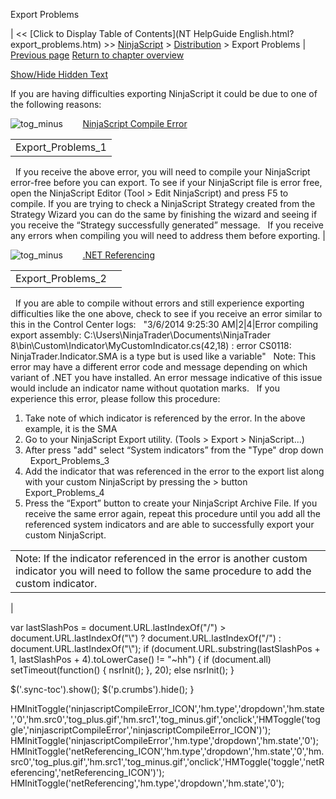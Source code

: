 ﻿










 


Export Problems







| &lt;&lt; [Click to Display Table of Contents](NT HelpGuide English.html?export_problems.htm) &gt;&gt;
 [NinjaScript](ninjascript.htm) &gt; [Distribution](distribution.htm) &gt;
Export Problems | [Previous page](remove-ninjascript-assembly.htm)
[Return to chapter overview](distribution.htm)



[Show/Hide Hidden Text](javascript:HMToggleExpandAll(!HMAnyToggleOpen()) "Click to open/close expanding sections")









If you are having difficulties exporting NinjaScript it could be due to one of the following reasons:


![tog_minus](tog_minus.gif)        [NinjaScript Compile Error](javascript:HMToggle('toggle','ninjascriptCompileError','ninjascriptCompileError_ICON'))




|  |
| --- |
| Export_Problems_1
 
If you receive the above error, you will need to compile your NinjaScript error-free before you can export. To see if your NinjaScript file is error free, open the NinjaScript Editor (Tool &gt; Edit NinjaScript) and press F5 to compile. If you are trying to check a NinjaScript Strategy created from the Strategy Wizard you can do the same by finishing the wizard and seeing if you receive the “Strategy successfully generated” message.
 
If you receive any errors when compiling you will need to address them before exporting. |



![tog_minus](tog_minus.gif)        [.NET Referencing](javascript:HMToggle('toggle','netReferencing','netReferencing_ICON'))




|  |  |
| --- | --- |
| Export_Problems_2
 
If you are able to compile without errors and still experience exporting difficulties like the one above, check to see if you receive an error similar to this in the Control Center logs:
 
"3/6/2014 9:25:30 AM|2|4|Error compiling export assembly: C:\Users\NinjaTrader\Documents\NinjaTrader 8\bin\Custom\Indicator\MyCustomIndicator.cs(42,18) : error CS0118: NinjaTrader.Indicator.SMA is a type but is used like a variable"
 
Note: This error may have a different error code and message depending on which variant of .NET you have installed. An error message indicative of this issue would include an indicator name without quotation marks.
 
If you experience this error, please follow this procedure:
 
1. Take note of which indicator is referenced by the error. In the above example, it is the SMA
2. Go to your NinjaScript Export utility. (Tools &gt; Export &gt; NinjaScript...)
3. After press "add" select “System indicators” from the "Type" drop down
 
Export_Problems_3
 
4. Add the indicator that was referenced in the error to the export list along with your custom NinjaScript by pressing the &gt; button
 
Export_Problems_4
 
5. Press the “Export” button to create your NinjaScript Archive File. If you receive the same error again, repeat this procedure until you add all the referenced system indicators and are able to successfully export your custom NinjaScript. 
 


|  |
| --- |
| Note: If the indicator referenced in the error is another custom indicator you will need to follow the same procedure to add the custom indicator. |


 |






 
 var lastSlashPos = document.URL.lastIndexOf("/") &gt; document.URL.lastIndexOf("\\") ? document.URL.lastIndexOf("/") : document.URL.lastIndexOf("\\");
 if (document.URL.substring(lastSlashPos + 1, lastSlashPos + 4).toLowerCase() != "~hh") {
 if (document.all) setTimeout(function() {
 nsrInit();
 }, 20);
 else nsrInit();
 }
 
 
 $('.sync-toc').show();
 $('p.crumbs').hide();
 }
 
 
 


HMInitToggle('ninjascriptCompileError\_ICON','hm.type','dropdown','hm.state','0','hm.src0','tog\_plus.gif','hm.src1','tog\_minus.gif','onclick','HMToggle(\'toggle\',\'ninjascriptCompileError\',\'ninjascriptCompileError\_ICON\')');
HMInitToggle('ninjascriptCompileError','hm.type','dropdown','hm.state','0');
HMInitToggle('netReferencing\_ICON','hm.type','dropdown','hm.state','0','hm.src0','tog\_plus.gif','hm.src1','tog\_minus.gif','onclick','HMToggle(\'toggle\',\'netReferencing\',\'netReferencing\_ICON\')');
HMInitToggle('netReferencing','hm.type','dropdown','hm.state','0');



